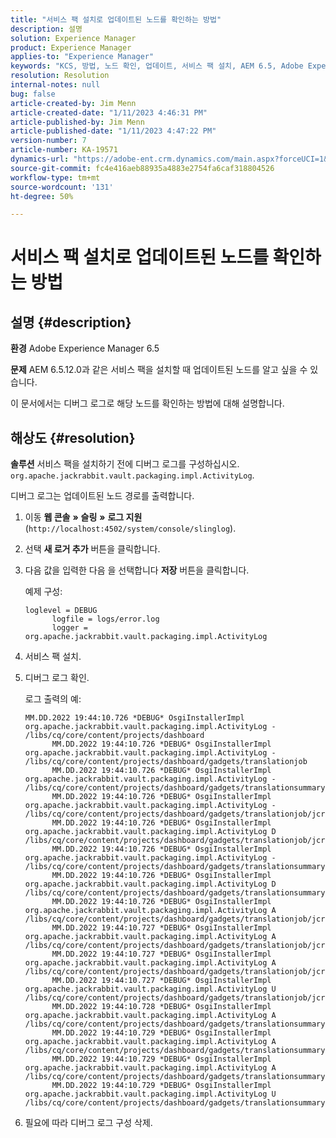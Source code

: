 ```yaml
---
title: "서비스 팩 설치로 업데이트된 노드를 확인하는 방법"
description: 설명
solution: Experience Manager
product: Experience Manager
applies-to: "Experience Manager"
keywords: "KCS, 방법, 노드 확인, 업데이트, 서비스 팩 설치, AEM 6.5, Adobe Experience Manager"
resolution: Resolution
internal-notes: null
bug: false
article-created-by: Jim Menn
article-created-date: "1/11/2023 4:46:31 PM"
article-published-by: Jim Menn
article-published-date: "1/11/2023 4:47:22 PM"
version-number: 7
article-number: KA-19571
dynamics-url: "https://adobe-ent.crm.dynamics.com/main.aspx?forceUCI=1&pagetype=entityrecord&etn=knowledgearticle&id=b3dafc7c-cf91-ed11-aad1-6045bd006b4b"
source-git-commit: fc4e416aeb88935a4883e2754fa6caf318804526
workflow-type: tm+mt
source-wordcount: '131'
ht-degree: 50%

---
```


# 서비스 팩 설치로 업데이트된 노드를 확인하는 방법

## 설명 {#description}


<b>환경</b>
Adobe Experience Manager 6.5

<b>문제</b>
AEM 6.5.12.0과 같은 서비스 팩을 설치할 때 업데이트된 노드를 알고 싶을 수 있습니다.

이 문서에서는 디버그 로그로 해당 노드를 확인하는 방법에 대해 설명합니다.


## 해상도 {#resolution}


<b>솔루션</b>
서비스 팩을 설치하기 전에 디버그 로그를 구성하십시오. `org.apache.jackrabbit.vault.packaging.impl.ActivityLog`.

디버그 로그는 업데이트된 노드 경로를 출력합니다.

1. 이동 <b>웹 콘솔</b> <b>»</b> <b>슬링</b> <b>»</b> <b>로그 지원</b> (`http://localhost:4502/system/console/slinglog`).
2. 선택 <b>새 로거 추가</b> 버튼을 클릭합니다.
3. 다음 값을 입력한 다음 을 선택합니다 <b>저장</b> 버튼을 클릭합니다.



   예제 구성:


   ```
   loglevel = DEBUG
         logfile = logs/error.log
         logger = org.apache.jackrabbit.vault.packaging.impl.ActivityLog
   ```
4. 서비스 팩 설치.
5. 디버그 로그 확인.



   로그 출력의 예:


   ```
   MM.DD.2022 19:44:10.726 *DEBUG* OsgiInstallerImpl org.apache.jackrabbit.vault.packaging.impl.ActivityLog - /libs/cq/core/content/projects/dashboard
         MM.DD.2022 19:44:10.726 *DEBUG* OsgiInstallerImpl org.apache.jackrabbit.vault.packaging.impl.ActivityLog - /libs/cq/core/content/projects/dashboard/gadgets/translationjob
         MM.DD.2022 19:44:10.726 *DEBUG* OsgiInstallerImpl org.apache.jackrabbit.vault.packaging.impl.ActivityLog - /libs/cq/core/content/projects/dashboard/gadgets/translationsummary
         MM.DD.2022 19:44:10.726 *DEBUG* OsgiInstallerImpl org.apache.jackrabbit.vault.packaging.impl.ActivityLog - /libs/cq/core/content/projects/dashboard/gadgets/translationjob/jcr:content
         MM.DD.2022 19:44:10.726 *DEBUG* OsgiInstallerImpl org.apache.jackrabbit.vault.packaging.impl.ActivityLog D /libs/cq/core/content/projects/dashboard/gadgets/translationjob/jcr:content/image
         MM.DD.2022 19:44:10.726 *DEBUG* OsgiInstallerImpl org.apache.jackrabbit.vault.packaging.impl.ActivityLog - /libs/cq/core/content/projects/dashboard/gadgets/translationsummary/jcr:content
         MM.DD.2022 19:44:10.726 *DEBUG* OsgiInstallerImpl org.apache.jackrabbit.vault.packaging.impl.ActivityLog D /libs/cq/core/content/projects/dashboard/gadgets/translationsummary/jcr:content/image
         MM.DD.2022 19:44:10.726 *DEBUG* OsgiInstallerImpl org.apache.jackrabbit.vault.packaging.impl.ActivityLog A /libs/cq/core/content/projects/dashboard/gadgets/translationjob/jcr:content/image
         MM.DD.2022 19:44:10.727 *DEBUG* OsgiInstallerImpl org.apache.jackrabbit.vault.packaging.impl.ActivityLog A /libs/cq/core/content/projects/dashboard/gadgets/translationjob/jcr:content/image/file
         MM.DD.2022 19:44:10.727 *DEBUG* OsgiInstallerImpl org.apache.jackrabbit.vault.packaging.impl.ActivityLog A /libs/cq/core/content/projects/dashboard/gadgets/translationjob/jcr:content/image/file/jcr:content
         MM.DD.2022 19:44:10.727 *DEBUG* OsgiInstallerImpl org.apache.jackrabbit.vault.packaging.impl.ActivityLog U /libs/cq/core/content/projects/dashboard/gadgets/translationjob/jcr:content/image/file/jcr:content/jcr:data
         MM.DD.2022 19:44:10.728 *DEBUG* OsgiInstallerImpl org.apache.jackrabbit.vault.packaging.impl.ActivityLog A /libs/cq/core/content/projects/dashboard/gadgets/translationsummary/jcr:content/image
         MM.DD.2022 19:44:10.729 *DEBUG* OsgiInstallerImpl org.apache.jackrabbit.vault.packaging.impl.ActivityLog A /libs/cq/core/content/projects/dashboard/gadgets/translationsummary/jcr:content/image/file
         MM.DD.2022 19:44:10.729 *DEBUG* OsgiInstallerImpl org.apache.jackrabbit.vault.packaging.impl.ActivityLog A /libs/cq/core/content/projects/dashboard/gadgets/translationsummary/jcr:content/image/file/jcr:content
         MM.DD.2022 19:44:10.729 *DEBUG* OsgiInstallerImpl org.apache.jackrabbit.vault.packaging.impl.ActivityLog U /libs/cq/core/content/projects/dashboard/gadgets/translationsummary/jcr:content/image/file/jcr:content/jcr:data
   ```
6. 필요에 따라 디버그 로그 구성 삭제.

